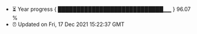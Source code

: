 - ⏳ Year progress { ████████████████████████████▁▁ } 96.07 %
- ⏰ Updated on Fri, 17 Dec 2021 15:22:37 GMT

